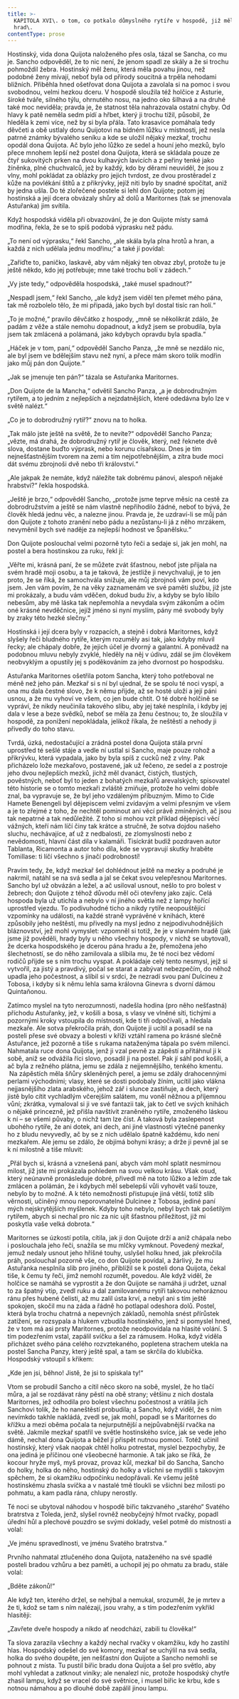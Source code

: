 ```yaml
---
title: >-
  KAPITOLA XVI\. o tom, co potkalo důmyslného rytíře v hospodě, již měl za
  hrad\.
contentType: prose
---
```


<section>

Hostinský, vida dona Quijota naloženého přes osla, tázal se Sancha, co mu je. Sancho odpověděl, že to nic není, že jenom spadl ze skály a že si trochu pohmoždil žebra. Hostinský měl ženu, která měla povahu jinou, než podobné ženy mívají, neboť byla od přírody soucitná a trpěla nehodami bližních. Přiběhla hned ošetřovat dona Quijota a zavolala si na pomoc i svou svobodnou, velmi hezkou dceru. V hospodě sloužila též holčice z Asturie, široké tváře, silného týlu, ohrnutého nosu, na jedno oko šilhavá a na druhé také moc neviděla; pravda je, že statnost těla nahrazovala ostatní chyby. Od hlavy k patě neměla sedm pídí a hřbet, který ji trochu tížil, působil, že hleděla k zemi více, než by si byla přála. Tato krasavice pomáhala tedy děvčeti a obě ustlaly donu Quijotovi na bídném lůžku v místnosti, jež nesla patrné známky bývalého seníku a kde se uložil nějaký mezkař, trochu opodál dona Quijota. Ač bylo jeho lůžko ze sedel a houní jeho mezků, bylo přece mnohem lepší než postel dona Quijota, která se skládala pouze ze čtyř sukovitých prken na dvou kulhavých lavicích a z peřiny tenké jako žíněnka, plné chuchvalců, jež by každý, kdo by děrami neuviděl, že jsou z vlny, mohl pokládat za oblázky pro jejich tvrdost, ze dvou prostěradel z kůže na povlékání štítů a z přikrývky, jejíž niti bylo by snadné spočítat, aniž by jedna ušla. Do té zlořečené postele si lehl don Quijote; potom jej hostinská a její dcera obvázaly shůry až dolů a Maritornes (tak se jmenovala Astuřanka) jim svítila.

Když hospodská viděla při obvazování, že je don Quijote místy samá modřina, řekla, že se to spíš podobá výprasku než pádu.

„To není od výprasku,“ řekl Sancho, „ale skála byla plna hrotů a hran, a každá z nich udělala jednu modřinu;“ a také jí povídal:

„Zařiďte to, paničko, laskavě, aby vám nějaký ten obvaz zbyl, protože tu je ještě někdo, kdo jej potřebuje; mne také trochu bolí v zádech.“

„Vy jste tedy,“ odpověděla hospodská, „také musel spadnout?“

„Nespadl jsem,“ řekl Sancho, „ale když jsem viděl ten přemet mého pána, tak mě rozbolelo tělo, že mi připadá, jako bych byl dostal tisíc ran holí.“

„To je možné,“ pravilo děvčátko z hospody, „mně se několikrát zdálo, že padám z věže a stále nemohu dopadnout, a když jsem se probudila, byla jsem tak zmlácená a polámaná, jako kdybych opravdu byla spadla.“

„Háček je v tom, paní,“ odpověděl Sancho Panza, „že mně se nezdálo nic, ale byl jsem ve bdělejším stavu než nyní, a přece mám skoro tolik modřin jako můj pán don Quijote.“

„Jak se jmenuje ten pán?“ tázala se Astuřanka Maritornes.

„Don Quijote de la Mancha,“ odvětil Sancho Panza, „a je dobrodružným rytířem, a to jedním z nejlepších a nejzdatnějších, které odedávna bylo lze v světě nalézt.“

„Co je to dobrodružný rytíř?“ znovu na to holka.

„Tak málo jste ještě na světě, že to nevíte?“ odpověděl Sancho Panza; „vězte, má drahá, že dobrodružný rytíř je člověk, který, než řeknete dvě slova, dostane buďto výprask, nebo korunu císařskou. Dnes je tím nejnešťastnějším tvorem na zemi a tím nejpotřebnějším, a zítra bude moci dát svému zbrojnoši dvě nebo tři království.“

„Ale jakpak že nemáte, když náležíte tak dobrému pánovi, alespoň nějaké hrabství?“ řekla hospodská.

„Ještě je brzo,“ odpověděl Sancho, „protože jsme teprve měsíc na cestě za dobrodružstvím a ještě se nám vlastně nepřihodilo žádné, neboť to bývá, že člověk hledá jednu věc, a nalezne jinou. Pravda je, že uzdraví-li se můj pán don Quijote z tohoto zranění nebo pádu a nezůstanu-li já z něho mrzákem, nevyměnil bych své naděje za nejlepší hodnost ve Španělsku.“

Don Quijote poslouchal velmi pozorně tyto řeči a sedaje si, jak jen mohl, na postel a bera hostinskou za ruku, řekl jí:

„Věřte mi, krásná paní, že se můžete zvát šťastnou, neboť jste přijala na svém hradě moji osobu, a ta je taková, že jestliže ji nevychvaluji, je to jen proto, že se říká, že samochvála snižuje, ale můj zbrojnoš vám poví, kdo jsem. Jen vám povím, že na věky zaznamenám ve své paměti službu, již jste mi prokázaly, a budu vám vděčen, dokud budu živ, a kdyby se bylo líbilo nebesům, aby mě láska tak nepřemohla a nevydala svým zákonům a očím oné krásné nevděčnice, jejíž jméno si nyní myslím, pány mé svobody byly by zraky této hezké slečny.“

Hostinská i její dcera byly v rozpacích, a stejně i dobrá Maritornes, když slyšely řeči bludného rytíře, kterým rozuměly asi tak, jako kdyby mluvil řecky; ale chápaly dobře, že jejich účel je dvorný a galantní. A poněvadž na podobnou mluvu nebyly zvyklé, hleděly na něj v údivu, zdál se jim člověkem neobvyklým a opustily jej s poděkováním za jeho dvornost po hospodsku.

Astuřanka Maritornes ošetřila potom Sancha, který toho potřeboval ne méně než jeho pán. Mezkař si s ní byl ujednal, že se spolu té noci vyspí, a ona mu dala čestné slovo, že k němu přijde, až se hosté uloží a její páni usnou, a že mu vyhoví ve všem, co jen bude chtít. O té dobré holčině se vypráví, že nikdy neučinila takového slibu, aby jej také nesplnila, i kdyby jej dala v lese a beze svědků, neboť se měla za ženu čestnou; to, že sloužila v hospodě, za ponížení nepokládala, jelikož říkala, že neštěstí a nehody ji přivedly do toho stavu.

Tvrdá, úzká, nedostačující a zrádná postel dona Quijota stála první uprostřed té sešlé stáje a vedle ní ustlal si Sancho, maje pouze rohož a přikrývku, která vypadala, jako by byla spíš z cucků než z vlny. Pak přicházelo lože mezkařovo, postavené, jak už řečeno, ze sedel a z postroje jeho dvou nejlepších mezků, jichž měl dvanáct, čistých, tlustých, pověstných, neboť byl to jeden z bohatých mezkařů arevalských; spisovatel této historie se o tomto mezkaři zvláště zmiňuje, protože ho velmi dobře znal, ba vypravuje se, že byl jeho vzdáleným příbuzným. Mimo to Cide Hamete Benengeli byl dějepiscem velmi zvídavým a velmi přesným ve všem a je to zřejmé z toho, že nechtěl pominout ani věcí právě zmíněných, ač jsou tak nepatrné a tak nedůležité. Z toho si mohou vzít příklad dějepisci věcí vážných, kteří nám líčí činy tak krátce a stručně, že sotva dojdou našeho sluchu, nechávajíce, ať už z nedbalosti, ze zlomyslnosti nebo z nevědomosti, hlavní část díla v kalamáři. Tisíckrát budiž pozdraven autor Tablanta, Ricamonta a autor toho díla, kde se vypravují skutky hraběte Tomillase: ti líčí všechno s jinačí podrobností!

Pravím tedy, že, když mezkař šel dohlédnout ještě na mezky a podruhé je nakrmil, natáhl se na svá sedla a jal se čekat svou velepřesnou Maritornes. Sancho byl už obvázán a ležel, a ač usiloval usnout, nešlo to pro bolest v žebrech; don Quijote z téhož důvodu měl oči otevřeny jako zajíc. Celá hospoda byla už utichla a nebylo v ní jiného světla než z lampy hořící uprostřed vjezdu. To podivuhodné ticho a nikdy rytíře neopouštějící vzpomínky na události, na každé straně vyprávěné v knihách, které způsobily jeho neštěstí, mu přivedly na mysl jedno z nejpodivuhodnějších bláznovství, jež mohl vymyslet: vzpomněl si totiž, že je v slavném hradě (jak jsme již pověděli, hrady byly u něho všechny hospody, v nichž se ubytoval), že dcerka hospodského je dcerou pána hradu a že, přemožena jeho šlechetností, se do něho zamilovala a slíbila mu, že té noci bez vědomí rodičů přijde se s ním trochu vyspat. A pokládaje celý tento nesmysl, jejž si vytvořil, za jistý a pravdivý, počal se starat a zabývat nebezpečím, do něhož upadla jeho počestnost, a slíbil si v srdci, že nezradí svou paní Dulcineu z Tobosa, i kdyby si k němu lehla sama královna Ginevra s dvorní dámou Quintaňonou.

Zatímco myslel na tyto nerozumnosti, nadešla hodina (pro něho nešťastná) příchodu Astuřanky, jež, v košili a bosa, s vlasy ve vlněné síti, tichými a pozornými kroky vstoupila do místnosti, kde ti tři odpočívali, a hledala mezkaře. Ale sotva překročila práh, don Quijote ji ucítil a posadil se na posteli přese své obvazy a bolesti v kříži vztáhl ramena po krásné slečně Astuřance, jež pozorně a tiše s rukama nataženýma tápala po svém milenci. Nahmatala ruce dona Quijota, jenž ji vzal pevně za zápěstí a přitáhnul ji k sobě, aniž se odvážila říci slovo, posadil ji na postel. Pak jí sáhl pod košili, a ač byla z režného plátna, jemu se zdála z nejjemnějšího, tenkého kmentu.  Na zápěstích měla šňůry skleněných perel, a jemu se zdály drahocennými perlami východními; vlasy, které se dosti podobaly žíním, ucítil jako vlákna nejjasnějšího zlata arabského, jehož zář i slunce zastiňuje, a dech, který jistě bylo cítit vychladlým včerejším salátem, mu voněl něžnou a příjemnou vůní; zkrátka, vymaloval si ji ve své fantazii tak, jak to četl ve svých knihách o nějaké princezně, jež přišla navštívit zraněného rytíře, zmoženého láskou k ní – se všemi půvaby, o nichž tam lze číst. A taková byla zaslepenost ubohého rytíře, že ani dotek, ani dech, ani jiné vlastnosti výtečné panenky ho z bludu nevyvedly, ač by se z nich udělalo špatně každému, kdo není mezkařem. Ale jemu se zdálo, že objímá bohyni krásy; a drže ji pevně jal se k ní milostně a tiše mluvit:

„Přál bych si, krásná a vznešená paní, abych vám mohl splatit nesmírnou milost, již jste mi prokázala pohledem na svou velkou krásu. Však osud, který neúnavně pronásleduje dobré, přivedl mě na toto lůžko a ležím zde tak zmlácen a polámán, že i kdybych měl sebelepší vůli vyhovět vaší touze, nebylo by to možné. A k této nemožnosti přistupuje jiná větší, totiž slib věrnosti, učiněný mnou neporovnatelné Dulcinee z Tobosa, jediné paní mých nejskrytějších myšlenek. Kdyby toho nebylo, nebyl bych tak pošetilým rytířem, abych si nechal pro nic za nic ujít šťastnou příležitost, již mi poskytla vaše velká dobrota.“

Maritornes se úzkostí potila, cítila, jak ji don Quijote drží a aniž chápala nebo i poslouchala jeho řeči, snažila se mu mlčky vymknout. Povedený mezkař, jemuž nedaly usnout jeho hříšné touhy, uslyšel holku hned, jak překročila práh, poslouchal pozorně vše, co don Quijote povídal, a žárlivý, že mu Astuřanka nesplnila slib pro jiného, přiblížil se k posteli dona Quijota, čekal tiše, k čemu ty řeči, jimž nemohl rozumět, povedou. Ale když viděl, že holčice se namáhá se vyprostit a že don Quijote se namáhá ji udržet, uznal to za špatný vtip, zvedl ruku a dal zamilovanému rytíři takovou nehoráznou ránu přes hubené čelisti, až mu zalil ústa krví, a nebyl ani s tím ještě spokojen, skočil mu na záda a řádně ho potlapal odeshora dolů. Postel, která byla trochu chatrná a nepevných základů, nemohla snést přírůstek zatížení, se rozsypala a hlukem vzbudila hostinského, jenž si pomyslel hned, že v tom má asi prsty Maritornes, protože neodpovídala na hlasité volání. S tím podezřením vstal, zapálil svíčku a šel za rámusem. Holka, když viděla přicházet svého pána celého rozvztekaného, popletena strachem utekla na postel Sancha Panzy, který ještě spal, a tam se skrčila do klubíčka. Hospodský vstoupil s křikem:

„Kde jen jsi, běhno! Jistě, že jsi to spískala ty!“

Vtom se probudil Sancho a cítil něco skoro na sobě, myslel, že ho tlačí můra, a jal se rozdávat rány pěstí na obě strany; většinu z nich dostala Maritornes, jež odhodila pro bolest všechnu počestnost a vrátila jich Sanchovi tolik, že ho naneštěstí probudila; a Sancho, když viděl, že s ním nevímkdo takhle nakládá, zvedl se, jak mohl, popadl se s Maritornes do křížku a mezi oběma počala ta nejurputnější a nejpůvabnější rvačka na světě. Jakmile mezkař spatřil ve světle hostinského svíce, jak se vede jeho dámě, nechal dona Quijota a běžel jí přispět nutnou pomocí. Totéž učinil hostinský, který však naopak chtěl holku potrestat, myslel bezpochyby, že ona jediná je příčinou oné všeobecné harmonie. A tak jako se říká, že kocour hryže myš, myš provaz, provaz kůl, mezkař bil do Sancha, Sancho do holky, holka do něho, hostinský do holky a všichni se mydlili s takovým spěchem, že si okamžiku odpočinku nedopřávali. Ke všemu ještě hostinskému zhasla svíčka a v nastalé tmě tloukli se všichni bez milosti po pohmatu, a kam padla rána, chlupy nerostly.

Té noci se ubytoval náhodou v hospodě biřic takzvaného „starého“ Svatého bratrstva z Toleda, jenž, slyšel rovněž neobyčejný hřmot rvačky, popadl úřední hůl a plechové pouzdro se svými doklady, vešel potmě do místnosti a volal:

„Ve jménu spravedlnosti, ve jménu Svatého bratrstva.“

Prvního nahmatal ztlučeného dona Quijota, nataženého na své spadlé posteli bradou vzhůru a bez paměti, a uchopil jej po ohmatu za bradu, stále volal:

„Bděte zákonů!“

Ale když ten, kterého držel, se nehýbal a nemukal, srozuměl, že je mrtev a že ti, kdož se tam s ním nalézají, jsou vrahy, a s tím podezřením vykřikl hlasitěji:

„Zavřete dveře hospody a nikdo ať neodchází, zabili tu člověka!“

Ta slova zarazila všechny a každý nechal rvačky v okamžiku, kdy ho zastihl hlas. Hospodský odešel do své komory, mezkař se uchýlil na svá sedla, holka do svého doupěte, jen nešťastní don Quijote a Sancho nemohli se pohnout z místa. Tu pustil biřic bradu dona Quijota a šel pro světlo, aby mohl vyhledat a zatknout viníky; ale nenalezl nic, protože hospodský chytře zhasil lampu, když se vracel do své světnice, i musel biřic ke krbu, kde s notnou námahou a po dlouhé době zapálil jinou lampu.

</section>
